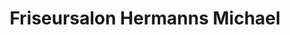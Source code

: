 ---
title: "Friseursalon Hermanns Michael"
url: /wuppertal/friseursalon-hermanns-michael/
shop: Friseur
---